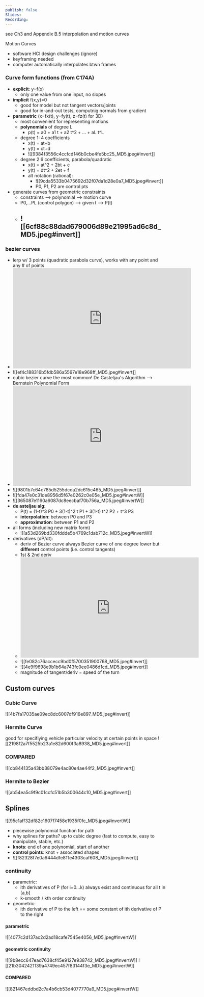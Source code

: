 ```yaml
---
publish: false
Slides: 
Recording:
---
```

see Ch3 and Appendix B.5
interpolation and motion curves

Motion Curves
- software HCI design challenges (ignore)
- keyframing needed
- computer automatically interpolates btwn frames
### Curve form functions (from C174A)
- **explicit**: y=f(x)
	- only one value from one input, no slopes
- **implicit** f(x,y)=0
	- good for model but not tangent vectors/joints
	- good for in-and-out tests, computnig normals from gradient
- **parametric** (x=fx(t), y=fy(t), z=fz(t) for 3D)
	- most convenient for representing motions 
	- **polynomials** of degree L
		- p(t) = a0 + a1 t + a2 t^2 + ... + aL t^L
	- degree 1: 4 coefficients
		- x(t) = at+b
		- y(t) = ct+d
		- ![[9384f3556c4ccfcd146b0cbe4fe5bc25_MD5.jpeg#invert]]
	- degree 2 6 coefficients, parabola/quadratic
		- x(t) = at^2 + 2bt + c
		- y(t) = dt^2 + 2et + f
		- alt notation (rational): 
			- ![[9cda5533b0475692d32f07da1d28e0a7_MD5.jpeg#invert]]
			- P0, P1, P2 are control pts
- generate curves from geometric constraints
	- constraints --> polynomial --> motion curve
	- P0,...PL (control polygon) --> given t --> P(t)
	- ![[6cf88c88dad679006d89e21995ad6c8d_MD5.jpeg#invert]]
		- 
### **bezier curves**
- lerp w/ 3 points (quadratic parabola curve), works with any point and any # of points
- <iframe width="560" height="315" src="https://www.youtube.com/embed/aVwxzDHniEw?si=5Jnc-BaeRZR1pXJ5&amp;start=141" title="YouTube video player" frameborder="0" allow="accelerometer; autoplay; clipboard-write; encrypted-media; gyroscope; picture-in-picture; web-share" referrerpolicy="strict-origin-when-cross-origin" allowfullscreen></iframe>
- ![[ef4c188316b5fdb586a5567e18e968ff_MD5.jpeg#invert]]
- cubic bezier curve the most common! De Casteljau's Algorithm --> Bernstein Polynomial Form
- <iframe width="560" height="315" src="https://www.youtube.com/embed/aVwxzDHniEw?si=qkoQ99L0PukCEqvu&amp;start=238" title="YouTube video player" frameborder="0" allow="accelerometer; autoplay; clipboard-write; encrypted-media; gyroscope; picture-in-picture; web-share" referrerpolicy="strict-origin-when-cross-origin" allowfullscreen></iframe>
- ![[9801b7c64c785d5255dcda2dc615c465_MD5.jpeg#invert]]
- ![[fda47e0c31de8956d5f67e0262c0e05e_MD5.jpeg#invertW]]
- ![[365087e1160a6087dc8eecbaf70b756a_MD5.jpeg#invertW]]
- **de asteljau alg**:
	- P(t) = (1-t)^3 P0 + 3(1-t)^2 t P1 + 3(1-t) t^2 P2 + t^3 P3
	- **interpolation**: between P0 and P3
	- **approximation**: between P1 and P2
- all forms (including new matrix form)
	- ![[a53d269bd330fddde5b4769c1dab712c_MD5.jpeg#invertW]]
- derivatives (dP/dt):
	- deriv of Bezier curve always Bezier curve of one degree lower but **different** control points (i.e. control tangents)
	- 1st & 2nd deriv
	- <iframe width="560" height="315" src="https://www.youtube.com/embed/aVwxzDHniEw?si=5k6MLaxVgNJKnDFw&amp;start=378" title="YouTube video player" frameborder="0" allow="accelerometer; autoplay; clipboard-write; encrypted-media; gyroscope; picture-in-picture; web-share" referrerpolicy="strict-origin-when-cross-origin" allowfullscreen></iframe>
	- ![[fe082c76accecc9bd0f5700351900768_MD5.jpeg#invert]]
	- ![[4e9f9698e9b1b64a743fc0ee0486d1cd_MD5.jpeg#invert]]
	- magnitude of tangent/deriv = speed of the turn
## Custom curves
### Cubic Curve
![[4b7fa17035ae09ec8dc6007df916e897_MD5.jpeg#invert]]
### Hermite Curve
good for specifiying vehicle particular velocity at certain points in space
![[2198f2a7f5525b23a1e82d600f3a8938_MD5.jpeg#invert]]
### COMPARED
![[cb844135a43bb38079e4ac80e4ae44f2_MD5.jpeg#invert]]

### Hermite to Bezier
![[ab54ea5c9f9c01ccfc51b5b300644c10_MD5.jpeg#invert]]
## Splines
![[95c1aff32df82c1607f7458e1935f0fc_MD5.jpeg#invertW]]
- piecewise polynomial function for path
- why splines for paths? up to cubic degree (fast to compute, easy to manipulate, stable, etc.)
- **knots**: end of one polynomial, start of another
- **control points**: knot + associated shapes
- ![[f82328f7e0a6444dfe811e4303caf608_MD5.jpeg#invert]]
### **continuity**
- parametric: 
	- ith derivatives of P (for i=0...k) always exist and continuous for all t in \[a,b]
	- k-smooth / kth order continuity
- geometric: 
	- ith derivative of P to the left == some constant of ith derivative of P to the right
#### parametric
![[4077c2d137ac2d2ad18cafe7545e4056_MD5.jpeg#invertW]]

#### geometric continuity
![[9b8ecc647ead7638cf45e9127e938742_MD5.jpeg#invertW]]
![[21b3042421139a4749ec457f83144f3e_MD5.jpeg#invertW]]
#### COMPARED
![[821467eddbd2c7a4b6cb53d4077770a9_MD5.jpeg#invertW]]